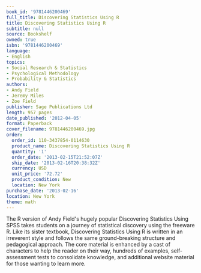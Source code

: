 ```yaml
---
book_id: '9781446200469'
full_title: Discovering Statistics Using R
title: Discovering Statistics Using R
subtitle: null
source: Bookshelf
owned: true
isbn: '9781446200469'
language:
- English
topics:
- Social Research & Statistics
- Psychological Methodology
- Probability & Statistics
authors:
- Andy Field
- Jeremy Miles
- Zoe Field
publisher: Sage Publications Ltd
length: 957 pages
date_published: '2012-04-05'
format: Paperback
cover_filename: 9781446200469.jpg
order:
  order_id: 110-3437854-0114630
  product_name: Discovering Statistics Using R
  quantity: '1'
  order_date: '2013-02-15T21:52:07Z'
  ship_date: '2013-02-16T20:38:32Z'
  currency: USD
  unit_price: '72.72'
  product_condition: New
  location: New York
purchase_date: '2013-02-16'
location: New York
theme: math
---
```

The R version of Andy Field's hugely popular Discovering Statistics Using SPSS takes students on a journey of statistical discovery using the freeware R. Like its sister textbook, Discovering Statistics Using R is written in an irreverent style and follows the same ground-breaking structure and pedagogical approach. The core material is enhanced by a cast of characters to help the reader on their way, hundreds of examples, self-assessment tests to consolidate knowledge, and additional website material for those wanting to learn more.
